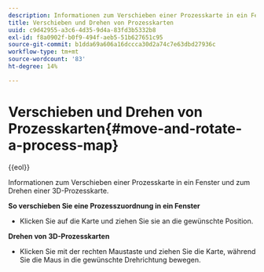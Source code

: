 ```yaml
---
description: Informationen zum Verschieben einer Prozesskarte in ein Fenster und zum Drehen einer 3D-Prozesskarte.
title: Verschieben und Drehen von Prozesskarten
uuid: c9d42955-a3c6-4d35-9d4a-83fd3b5332b8
exl-id: f8a0902f-b0f9-494f-aeb5-51b627651c95
source-git-commit: b1dda69a606a16dccca30d2a74c7e63dbd27936c
workflow-type: tm+mt
source-wordcount: '83'
ht-degree: 14%

---
```


# Verschieben und Drehen von Prozesskarten{#move-and-rotate-a-process-map}

{{eol}}

Informationen zum Verschieben einer Prozesskarte in ein Fenster und zum Drehen einer 3D-Prozesskarte.

**So verschieben Sie eine Prozesszuordnung in ein Fenster**

* Klicken Sie auf die Karte und ziehen Sie sie an die gewünschte Position.

**Drehen von 3D-Prozesskarten**

* Klicken Sie mit der rechten Maustaste und ziehen Sie die Karte, während Sie die Maus in die gewünschte Drehrichtung bewegen.

